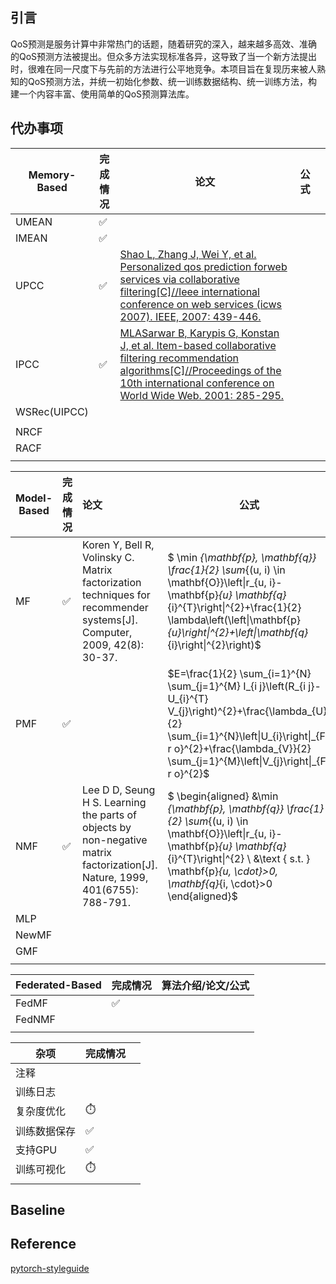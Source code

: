 ## 引言

QoS预测是服务计算中非常热门的话题，随着研究的深入，越来越多高效、准确的QoS预测方法被提出。但众多方法实现标准各异，这导致了当一个新方法提出时，很难在同一尺度下与先前的方法进行公平地竞争。本项目旨在复现历来被人熟知的QoS预测方法，并统一初始化参数、统一训练数据结构、统一训练方法，构建一个内容丰富、使用简单的QoS预测算法库。

## 代办事项


| Memory-Based | 完成情况 | 论文 | 公式 |  |
| -------------- | ---------- | -------------- | -------------- | -------------- |
| UMEAN        | ✅       |  |  |  |
| IMEAN        | ✅       |  |  |  |
| UPCC         | ✅       | [Shao L, Zhang J, Wei Y, et al. Personalized qos prediction forweb services via collaborative filtering[C]//Ieee international conference on web services (icws 2007). IEEE, 2007: 439-446.](https://ieeexplore.ieee.org/stamp/stamp.jsp?tp=&arnumber=4279629) |  |  |
| IPCC         | ✅ | [MLASarwar B, Karypis G, Konstan J, et al. Item-based collaborative filtering recommendation algorithms[C]//Proceedings of the 10th international conference on World Wide Web. 2001: 285-295.](https://dl.acm.org/doi/pdf/10.1145/371920.372071) |  |  |
| WSRec(UIPCC) |          |  |  |  |
|  | |  |  |  |
| NRCF         |          |  |  |  |
| RACF         |          |  |  |  |
|              |          |  |  |  |


| Model-Based | 完成情况 | 论文 | 公式 |
| ------------- | ---------- | :------------ | ------------- |
| MF    | ✅       | Koren Y, Bell R, Volinsky C. Matrix factorization techniques for recommender systems[J]. Computer, 2009, 42(8): 30-37. | $ \min _{\mathbf{p}, \mathbf{q}} \frac{1}{2} \sum_{(u, i) \in \mathbf{O}}\left\|r_{u, i}-\mathbf{p}_{u} \mathbf{q}_{i}^{T}\right\|^{2}+\frac{1}{2} \lambda\left(\left\|\mathbf{p}_{u}\right\|^{2}+\left\|\mathbf{q}_{i}\right\|^{2}\right)$ |
| PMF | ✅ |  | $E=\frac{1}{2} \sum_{i=1}^{N} \sum_{j=1}^{M} I_{i j}\left(R_{i j}-U_{i}^{T} V_{j}\right)^{2}+\frac{\lambda_{U}}{2} \sum_{i=1}^{N}\left\|U_{i}\right\|_{F r o}^{2}+\frac{\lambda_{V}}{2} \sum_{j=1}^{M}\left\|V_{j}\right\|_{F r o}^{2}$ |
| NMF | ✅ | Lee D D, Seung H S. Learning the parts of objects by non-negative matrix factorization[J]. Nature, 1999, 401(6755): 788-791. | $ \begin{aligned} &\min _{\mathbf{p}, \mathbf{q}} \frac{1}{2} \sum_{(u, i) \in \mathbf{O}}\left\|r_{u, i}-\mathbf{p}_{u} \mathbf{q}_{i}^{T}\right\|^{2} \\ &\text { s.t. } \mathbf{p}_{u, \cdot}>0, \mathbf{q}_{i, \cdot}>0 \end{aligned}$ |
| MLP       |       |  |  |
| NewMF | | | |
| GMF         |          |  |  |
|             |          |  |  |


| Federated-Based | 完成情况 | 算法介绍/论文/公式 |
| ----------------- | ---------- | -------------------- |
| FedMF           | ✅       |                    |
| FedNMF |          |                    |
|                 |          |                    |


| 杂项         | 完成情况 |  |
| -------------- | ---------- | -- |
| 注释         |          |  |
| 训练日志     |          |  |
| 复杂度优化   | :stopwatch: |  |
| 训练数据保存 | ✅       |  |
| 支持GPU      | ✅       |  |
| 训练可视化 | :stopwatch: |  |
|              |          |  |

## Baseline

## Reference

[pytorch-styleguide](https://github.com/IgorSusmelj/pytorch-styleguide)



